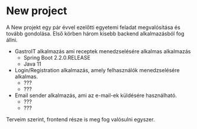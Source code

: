 # New project
A New projekt egy pár évvel ezelőtti egyetemi feladat megvalósítása és tovább gondolása. Első körben három kisebb backend alkalmazásból fog állni.

- GastroIT alkalmazás ami receptek menedzselésére alkalmas alkalmazás
  - Spring Boot 2.2.0.RELEASE
  - Java 11
- Login/Registration alkalmazás, amely felhasználók menedzselésére alkalmas.
  - ???
  - ???
- Email sender alkalmazás, ami az e-mail-ek küldésére használható.
  - ???
  - ???
  
Terveim szerint, frontend része is meg fog valósulni egyszer.
